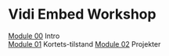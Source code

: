 # Vidi Embed Workshop

[Module 00](00-intro) Intro  
[Module 01](01-Kortets-tilstand) Kortets-tilstand
[Module 02](02-Projekter) Projekter   